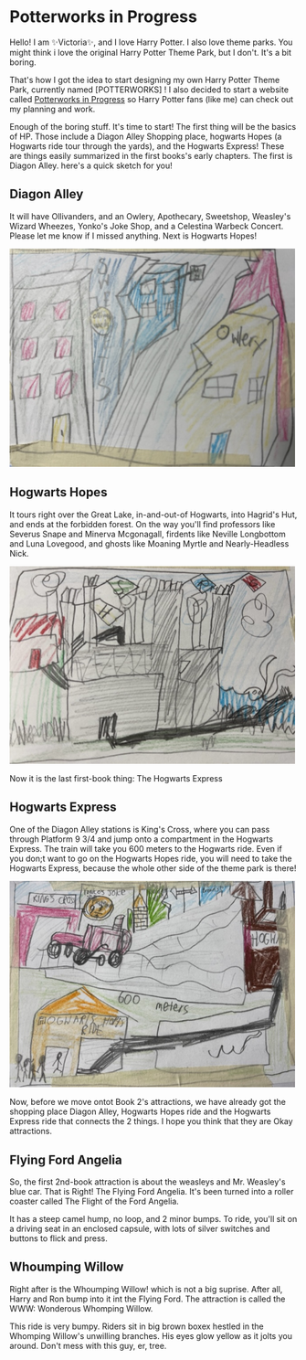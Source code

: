 # Potterworks in Progress
Hello! I am ✨Victoria✨, and I love Harry Potter. I also love theme parks. You might think i love the original Harry Potter Theme Park, but I don't. It's  a bit boring.

That's how I got the idea to start designing my own Harry Potter Theme Park, currently named [POTTERWORKS] ! I also decided to start a website called [Potterworks in Progress](https://github.com/YHDING23/ThemePark) so Harry Potter fans (like me) can check out my planning and work. 

Enough of the boring stuff. It's time to start! The first thing will be the basics of HP. Those include a Diagon Alley Shopping place, hogwarts Hopes (a Hogwarts ride tour through the yards), and the Hogwarts Express! These are things easily summarized in the first books's early chapters. The first is Diagon Alley. here's a quick sketch for you!

## Diagon Alley
It will have Ollivanders, and an Owlery, Apothecary, Sweetshop, Weasley's  Wizard Wheezes, Yonko's Joke Shop, and a Celestina Warbeck Concert. Please let me know if I missed anything. Next is Hogwarts Hopes!

<img src="./images/Diagon Alley.jpeg" width="500px"></img>

## Hogwarts Hopes

It tours right over the Great Lake, in-and-out-of Hogwarts, into Hagrid's Hut, and ends at the forbidden forest. On the way you'll find professors like Severus Snape and Minerva Mcgonagall, firdents like Neville Longbottom and Luna Lovegood, and ghosts like Moaning Myrtle and Nearly-Headless Nick. 

<img src="./images/Hogwarts Hopes.jpeg" width="500px"></img>

Now it is the last first-book thing: The Hogwarts Express

## Hogwarts Express

One of the Diagon Alley stations is King's Cross, where you can pass through Platform 9 3/4 and jump onto a compartment in the Hogwarts Express. The train will take you 600 meters to the Hogwarts ride. Even if you don;t want to go on the Hogwarts Hopes ride, you will need to take the Hogwarts Express, because the whole other side of the theme park is there!

<img src="./images/Hogwarts Express.jpg" width="500px"></img>



Now, before we move ontot Book 2's attractions, we have already got the shopping place Diagon Alley, Hogwarts Hopes ride and the Hogwarts Express ride that connects the 2 things. I hope you think that they are Okay attractions.


## Flying Ford Angelia

So, the first 2nd-book attraction is about the weasleys and Mr. Weasley's blue car. That is Right! The Flying Ford Angelia. It's been turned into a roller coaster called The Flight of the Ford Angelia. 

It has a steep camel hump, no loop, and 2 minor bumps. To ride, you'll sit on a driving seat in an enclosed capsule, with lots of silver switches and buttons to flick and press. 


## Whoumping Willow
Right after is the Whoumping Willow! which is not a big suprise. After all, Harry and Ron bump into it int the Flying Ford. The attraction is called the WWW: Wonderous Whomping Willow.

This ride is very bumpy. Riders sit in big brown boxex hestled in the Whomping Willow's unwilling branches. His eyes glow yellow as it jolts you around. Don't mess with this guy, er, tree. 


